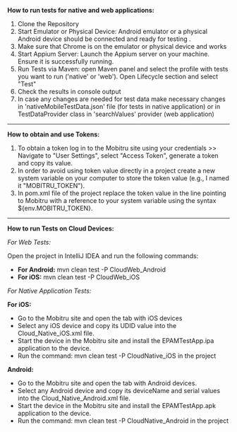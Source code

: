 **How to run tests for native and web applications:**
1. Clone the Repository
2. Start Emulator or Physical Device:
Android emulator or a physical Android device should be connected and ready for testing .
3. Make sure that Chrome is on the emulator or physical device and works
4. Start Appium Server:
Launch the Appium server on your machine. Ensure it is successfully running.
5. Run Tests via Maven: open Maven panel and select the profile with tests you want to run ('native' or 'web'). Open Lifecycle section and select "Test"
6. Check the results in console output
7. In case any changes are needed for test data make necessary changes in 'nativeMobileTestData.json' file (for tests in native application) 
or in TestDataProvider class in 'searchValues' provider (web application)

__________________________________________________________
**How to obtain and use Tokens:**

1. To obtain a token log in to the Mobitru site using your credentials >> Navigate to "User Settings", select "Access Token", generate a token and copy its value.
2. In order to avoid using token value directly in a project create a new system variable on your computer to store the token value (e.g., I named it "MOBITRU_TOKEN").
3. In pom.xml file of the project replace the token value in the line pointing to Mobitru with a reference to your system variable using the syntax ${env.MOBITRU_TOKEN}.

__________________________________________________________

**How to run Tests on Cloud Devices:**

_For Web Tests:_

Open the project in IntelliJ IDEA and run the following commands:
* **For Android:** mvn clean test -P CloudWeb_Android
* **For iOS:** mvn clean test -P CloudWeb_iOS

_For Native Application Tests:_

**For iOS:**
* Go to the Mobitru site and open the tab with iOS devices
* Select any iOS device and copy its UDID value into the Cloud_Native_iOS.xml file. 
* Start the device in the Mobitru site and install the EPAMTestApp.ipa application to the device. 
* Run the command: mvn clean test -P CloudNative_iOS in the project

**Android:**
* Go to the Mobitru site and open the tab with Android devices. 
* Select any Android device and copy its deviceName and serial values into the Cloud_Native_Android.xml file. 
* Start the device in the Mobitru site and install the EPAMTestApp.apk application to the device. 
* Run the command: mvn clean test -P CloudNative_Android in the project